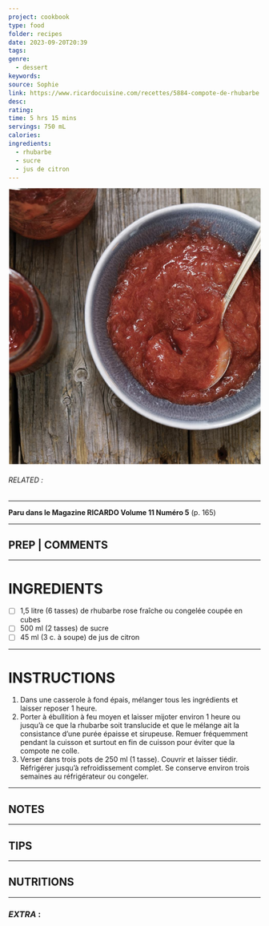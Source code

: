 ```yaml
---
project: cookbook
type: food
folder: recipes
date: 2023-09-20T20:39
tags: 
genre:
  - dessert
keywords: 
source: Sophie
link: https://www.ricardocuisine.com/recettes/5884-compote-de-rhubarbe
desc: 
rating: 
time: 5 hrs 15 mins
servings: 750 mL
calories: 
ingredients:
  - rhubarbe
  - sucre
  - jus de citron
---
```


![IMAGE](image_273.png)

###### *RELATED* : 
---
**Paru dans le Magazine RICARDO Volume 11 Numéro 5** (p. 165)

---
## PREP | COMMENTS



---
# INGREDIENTS

- [ ] 1,5 litre (6 tasses) de rhubarbe rose fraîche ou congelée coupée en cubes
- [ ] 500 ml (2 tasses) de sucre
- [ ] 45 ml (3 c. à soupe) de jus de citron

---
# INSTRUCTIONS

1. Dans une casserole à fond épais, mélanger tous les ingrédients et laisser reposer 1 heure.
2. Porter à ébullition à feu moyen et laisser mijoter environ 1 heure ou jusqu’à ce que la rhubarbe soit translucide et que le mélange ait la consistance d’une purée épaisse et sirupeuse. Remuer fréquemment pendant la cuisson et surtout en fin de cuisson pour éviter que la compote ne colle.
3. Verser dans trois pots de 250 ml (1 tasse). Couvrir et laisser tiédir. Réfrigérer jusqu’à refroidissement complet. Se conserve environ trois semaines au réfrigérateur ou congeler.

---
## NOTES



---
## TIPS



---
## NUTRITIONS



---
### *EXTRA* :



